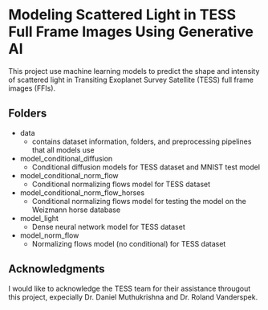 # Modeling Scattered Light in TESS Full Frame Images Using Generative AI

This project use machine learning models to predict the shape and intensity of scattered light in Transiting Exoplanet Survey Satellite (TESS) full frame images (FFIs).

## Folders

* data
  * contains dataset information, folders, and preprocessing pipelines that all models use
* model_conditional_diffusion
  * Conditional diffusion models for TESS dataset and MNIST test model
* model_conditional_norm_flow
  * Conditional normalizing flows model for TESS dataset
* model_conditional_norm_flow_horses
  * Conditional normalizing flows model for testing the model on the Weizmann horse database
* model_light
  * Dense neural network model for TESS dataset
* model_norm_flow
  * Normalizing flows model (no conditional) for TESS dataset
 
## Acknowledgments

I would like to acknowledge the TESS team for their assistance througout this project, expecially Dr. Daniel Muthukrishna and Dr. Roland Vanderspek.
